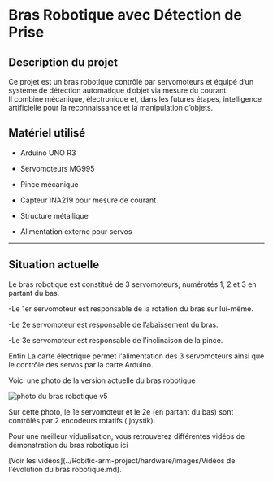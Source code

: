 #  Bras Robotique avec Détection de Prise

##  Description du projet
Ce projet est un bras robotique contrôlé par servomoteurs et équipé d’un système de détection automatique d’objet via mesure du courant.  
Il combine mécanique, électronique et, dans les futures étapes, intelligence artificielle pour la reconnaissance et la manipulation d’objets.







## Matériel utilisé
- Arduino UNO R3

- Servomoteurs MG995
- Pince mécanique 
- Capteur INA219 pour mesure de courant
- Structure métallique
- Alimentation externe pour servos

---

## Situation actuelle

Le bras robotique est constitué de 3 servomoteurs, numérotés 1, 2 et 3 en partant du bas.

-Le 1er servomoteur est responsable de la rotation du bras sur lui-même.

-Le 2e servomoteur est responsable de l’abaissement du bras.

-Le 3e servomoteur est responsable de l’inclinaison de la pince.


Enfin La carte électrique permet l'alimentation des 3 servomoteurs ainsi que le contrôle des servos par la carte Arduino.

Voici une photo de la  version actuelle du bras robotique

![photo du bras robotique v5](https://github.com/user-attachments/assets/93f615bb-70fa-482b-91ab-54e0d070fe3c)

Sur cette photo, le 1e servomoteur et le 2e (en partant du bas) sont contrôlés par 2 encodeurs rotatifs ( joystik).


Pour une meilleur vidualisation, vous retrouverez différentes vidéos de démonstration du bras robotique ici 


[Voir les vidéos](../Robitic-arm-project/hardware/images/Vidéos de l'évolution du bras robotique.md).

